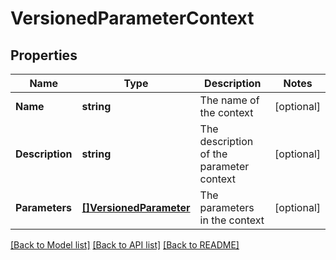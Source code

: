 # VersionedParameterContext

## Properties

Name | Type | Description | Notes
------------ | ------------- | ------------- | -------------
**Name** | **string** | The name of the context | [optional] 
**Description** | **string** | The description of the parameter context | [optional] 
**Parameters** | [**[]VersionedParameter**](VersionedParameter.md) | The parameters in the context | [optional] 

[[Back to Model list]](../README.md#documentation-for-models) [[Back to API list]](../README.md#documentation-for-api-endpoints) [[Back to README]](../README.md)


